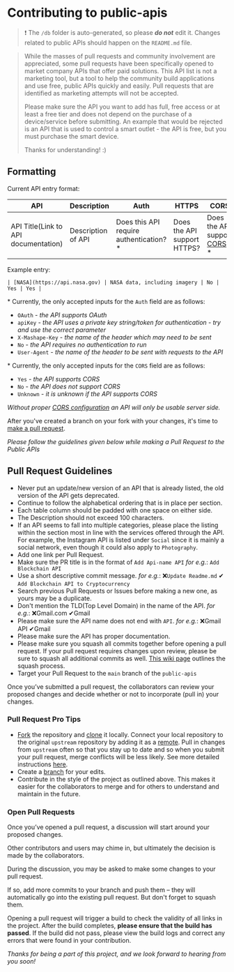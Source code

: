 # Contributing to public-apis

> ❗️ The `/db` folder is auto-generated, so please **_do not_** edit it. Changes related to public APIs should happen on the `README.md` file.

> While the masses of pull requests and community involvement are appreciated, some pull requests have been specifically
> opened to market company APIs that offer paid solutions. This API list is not a marketing tool, but a tool to help the
> community build applications and use free, public APIs quickly and easily. Pull requests that are identified as marketing attempts will not be accepted.
>
> Please make sure the API you want to add has full, free access or at least a free tier and does not depend on the purchase of a device/service before submitting. An example that would be rejected is an API that is used to control a smart outlet - the API is free, but you must purchase the smart device.
>
> Thanks for understanding! :)

## Formatting

Current API entry format:

| API                                  | Description        | Auth                                     | HTTPS                       | CORS                                                                                    |
| ------------------------------------ | ------------------ | ---------------------------------------- | --------------------------- | --------------------------------------------------------------------------------------- |
| API Title(Link to API documentation) | Description of API | Does this API require authentication? \* | Does the API support HTTPS? | Does the API support [CORS](https://developer.mozilla.org/en-US/docs/Web/HTTP/CORS)? \* |

Example entry:

```
| [NASA](https://api.nasa.gov) | NASA data, including imagery | No | Yes | Yes |
```

\* Currently, the only accepted inputs for the `Auth` field are as follows:

-   `OAuth` - _the API supports OAuth_
-   `apiKey` - _the API uses a private key string/token for authentication - try and use the correct parameter_
-   `X-Mashape-Key` - _the name of the header which may need to be sent_
-   `No` - _the API requires no authentication to run_
-   `User-Agent` - _the name of the header to be sent with requests to the API_

\* Currently, the only accepted inputs for the `CORS` field are as follows:

-   `Yes` - _the API supports CORS_
-   `No` - _the API does not support CORS_
-   `Unknown` - _it is unknown if the API supports CORS_

_Without proper [CORS configuration](https://developer.mozilla.org/en-US/docs/Web/HTTP/CORS) an API will only be usable server side._

After you've created a branch on your fork with your changes, it's time to [make a pull request][pr-link].

_Please follow the guidelines given below while making a Pull Request to the Public APIs_

## Pull Request Guidelines

-   Never put an update/new version of an API that is already listed, the old version of the API gets deprecated.
-   Continue to follow the alphabetical ordering that is in place per section.
-   Each table column should be padded with one space on either side.
-   The Description should not exceed 100 characters.
-   If an API seems to fall into multiple categories, please place the listing within the section most in line with the services offered through the API. For example, the Instagram API is listed under `Social` since it is mainly a social network, even though it could also apply to `Photography`.
-   Add one link per Pull Request.
-   Make sure the PR title is in the format of `Add Api-name API` _for e.g._: `Add Blockchain API`
-   Use a short descriptive commit message. _for e.g._: ❌`Update Readme.md` ✔ `Add Blockchain API to Cryptocurrency`
-   Search previous Pull Requests or Issues before making a new one, as yours may be a duplicate.
-   Don't mention the TLD(Top Level Domain) in the name of the API. _for e.g._: ❌Gmail.com ✔Gmail
-   Please make sure the API name does not end with `API`. _for e.g._: ❌Gmail API ✔Gmail
-   Please make sure the API has proper documentation.
-   Please make sure you squash all commits together before opening a pull request. If your pull request requires changes upon review, please be sure to squash all additional commits as well. [This wiki page][squash-link] outlines the squash process.
-   Target your Pull Request to the `main` branch of the `public-apis`

Once you’ve submitted a pull request, the collaborators can review your proposed changes and decide whether or not to incorporate (pull in) your changes.

### Pull Request Pro Tips

-   [Fork][fork-link] the repository and [clone][clone-link] it locally.
    Connect your local repository to the original `upstream` repository by adding it as a [remote][remote-link].
    Pull in changes from `upstream` often so that you stay up to date and so when you submit your pull request,
    merge conflicts will be less likely. See more detailed instructions [here][syncing-link].
-   Create a [branch][branch-link] for your edits.
-   Contribute in the style of the project as outlined above. This makes it easier for the collaborators to merge
    and for others to understand and maintain in the future.

### Open Pull Requests

Once you’ve opened a pull request, a discussion will start around your proposed changes.

Other contributors and users may chime in, but ultimately the decision is made by the collaborators.

During the discussion, you may be asked to make some changes to your pull request.

If so, add more commits to your branch and push them – they will automatically go into the existing pull request. But don't forget to squash them.

Opening a pull request will trigger a build to check the validity of all links in the project. After the build completes, **please ensure that the build has passed**. If the build did not pass, please view the build logs and correct any errors that were found in your contribution.

_Thanks for being a part of this project, and we look forward to hearing from you soon!_

[branch-link]: http://guides.github.com/introduction/flow/
[clone-link]: https://help.github.com/articles/cloning-a-repository/
[fork-link]: http://guides.github.com/activities/forking/
[oauth-link]: https://en.wikipedia.org/wiki/OAuth
[pr-link]: https://help.github.com/articles/creating-a-pull-request/
[remote-link]: https://help.github.com/articles/configuring-a-remote-for-a-fork/
[syncing-link]: https://help.github.com/articles/syncing-a-fork
[squash-link]: https://github.com/todotxt/todo.txt-android/wiki/Squash-All-Commits-Related-to-a-Single-Issue-into-a-Single-Commit
